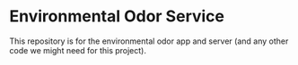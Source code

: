Environmental Odor Service
==========================

This repository is for the environmental odor app and server (and any
other code we might need for this project).
